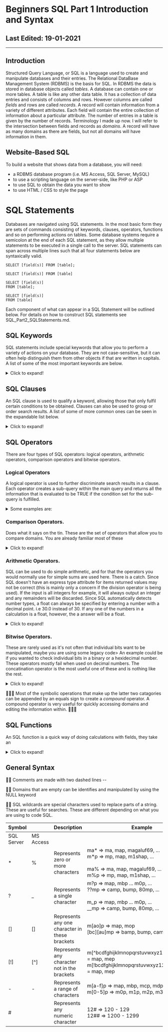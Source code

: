 # Beginners SQL Part 1 Introduction and Syntax #

## Last Edited: 19-01-2021
-------------------------------------------------------------------------------
## Introduction

Structured Query Language, or SQL is a language used to create and manipulate databases and their entries. The Relational DataBase Management System (RDBMS) is the basis for SQL. In RDBMS the data is stored in database objects called *tables*. A database can contain one or more tables. A table is like any other data table. It has a collection of data entries and consists of columns and rows. However columns are called *fields* and rows are called *records*. A record will contain information from a variety of different attributes. Each field will contain the entire collection of information about a particular attribute. The number of entries in a table is given by the number of records. Terminology I made up now. I will refer to the intersection between fields and records as *domains*. A record will have as many domains as there are fields, but not all domains will have information in them.

## Website-Based SQL
To build a website that shows data from a database, you will need:

- a RDBMS database program (i.e. MS Access, SQL Server, MySQL)
- to use a scripting language on the server-side, like PHP or ASP
- to use SQL to obtain the data you want to show
- to use HTML / CSS to style the page

# SQL Statements
Databases are navigated using SQL statements. In the most basic form they are sets of commands consisting of keywords, clauses, operators, functions and so on performing actions on tables. Some database systems require a semicolon at the end of each SQL statement, as they allow multiple statements to be executed in a single call to the server. SQL statements can span across multiple lines such that all four statements below are syntaxically valid. 

~~~
SELECT [field(s)] FROM [table]; 

SELECT [field(s)] FROM [table] 

SELECT [field(s)] 
FROM [table]; 

SELECT [field(s)] 
FROM [table]
~~~

Each component of what can appear in a SQL Statement will be outlined below. For details on how to construct SQL statements see SQL_Part2_SQLStatements.md. 

## SQL Keywords
SQL statements include special keywords that allow you to perform a variety of actions on your database. They are not case-sensitive, but it can often help distinguish them from other objects if that are written in capitals.  A list of some of the most important keywords are below. 
<details>
  <summary>Click to expand!</summary>
  
### SELECT
> extracts data from a database
### UPDATE 
> updates data in a database
### DELETE 
> deletes data from a database
### CREATE DATABASE 
> creates a new database
### ALTER DATABASE 
> modifies a database
### CREATE TABLE 
> creates a new table
### INSERT INTO
> inserts new records into a table 
### ALTER TABLE 
> modifies a table
### DROP TABLE 
> deletes a table
### CREATE INDEX 
> creates an index (search key)
### DROP INDEX 
> deletes an index

</details>

## SQL Clauses
An SQL clause is used to qualify a keyword, allowing those that only fulfil certain conditions to be obtained. Clauses can also be used to group or order search results. A list of some of more common ones can be seen in the expandable list below. 

<details>
  <summary>Click to expand!</summary>

### AS
> stores extracted or manipulated data from the database as something else.
### WHERE
> filters records such that only those that fulfill a specified condition are extracted
### HAVING
> filters aggregate records (groups) such that only those that fulfill a specified condition are extracted
### ORDER BY
> orders search results
### GROUP BY
> groups records that share the same values into summary rows
### TOP, LIMIT or ROWNUM
> specifies the number of records to return
### JOIN
> combines rows from two or more different tables, based on a related column between them
### ON 
> specifies the target of a join 

</details>

## SQL Operators
There are four types of SQL operators: logical operators, arithmetic operators, comparison operators and bitwise operators. 

### Logical Operators
A logical operator is used to further discriminate search results in a clause. Each operator creates a sub-query within the main query and returns all the information that is evaluated to be TRUE if the condition set for the sub-query is fulfilled.

<details>
  <summary>Some examples are:</summary>

### AND 
> a logical AND. Is TRUE if all conditions separated by AND are TRUE
### OR	
> a logical AND. Is TRUE if any of the conditions separated by OR is TRUE	
### NOT	
> Displays a record if the condition(s) is NOT TRUE	
### UNION
> combines the results from multiple SELECT statements

### ALL	 
> is followed by a set of conditions and returns the records (or part of them) that meet all of the conditions specified.	
### ANY 
> is followed by a set of conditions and returns the records (or part of them) that meet at least one of the conditions specified.
### SOME
>  functionally identical to ANY (from what I can gather)


### BETWEEN	
> evaluated to be TRUE if the information in the domain (also referred to an operand is operated on) is within the a specified range of comparisons	
### EXISTS
> evaluated to be TRUE if the subquery returns at least one record	
### IN
> evaluated to be TRUE if the information in a domain (operand) is equal to one of a list of expressions	
### LIKE
> evaluated to be TRUE if the operand matches a pattern	(useful for evaluating strings)

</details>

### Comparison Operators.
Does what it says on the tin. These are the set of operators that allow you to compare domains. You are already familiar most of these 
<details>
  <summary>Click to expand!</summary>

#### =	Equal to	
#### >	Greater than	
#### <	Less than	
#### >=	Greater than or equal to	
#### <=	Less than or equal to	
#### <>	Not equal to

</details>

### Arithmetic Operators.
SQL can be used to do simple arithmetic, and for that the operators you would normally use for simple sums are used here. There is a catch. Since SQL doesn't have an express type attribute for items returned values may not be correct (this is mainly only a concern if the division operator is being used). If the input is all integers for example, it will always output an integer and any remainders will be discarded. Since SQL automatically detects number types, a float can always be specified by entering a number with a decimal point. i.e 30.0 instead of 30. If any one of the numbers in a calculation is a float, however, the a answer will be a float.

<details>
  <summary>Click to expand!</summary>

### +	Add	
### -	Subtract	
### *	Multiply	
### /	Divide	
> Divides two numbers together but retains the variable type. 
### %	Modulo
> When A % B. The modulo operation prints the remainder when B divides into A. This is only reliable for integers. If floats are input, they are rounded down to the nearest integer before the calculation is done. 

</details>

### Bitwise Operators.
These are rarely used as it's not often that individual bits want to be manipulated, maybe you are using some legacy code> An example could be if you wanted to check individual bits in a binary or a hexidecimal number. These operators mostly fail when used on decimal numbers. The concatination operator is the most useful one of these and is nothing like the rest. 

<details>
  <summary>Click to expand!</summary>

### & - bitwise AND
> 
### | - bitwise OR
> 
### ^ or # - bitwise exculsive OR (XOR)
>
### ~ - bitwise NOT
>
### || - concatination 
> combines by appending multiple fields together. Usually to make a new field from multiple strings.  
~~~
SELECT [field1] || '[####]' || [field2] AS [newfield]
~~~
> The central part of this operation allows user inputs to the new text. Here you can add any string you want including just a space. The AS part allows this to be saved for further manipulation.

</details>

:gem::gem::gem: Most of the symbolic operations that make up the latter two catagories can be appended by an equals sign to create a *compound* operator. A compound operator is very useful for quickly accessing domains and editing the information within.  :gem::gem::gem:  

## SQL Functions
An SQL function is a quick way of doing calculations with fields, they take an    

<details>
  <summary>Click to expand!</summary>

### MIN(field)
> returns the minimum value in the selected field

### MAX(field)
> returns the maximum value in the selected field

### COUNT(field/criterion)
> return the number of records that filfil certain criteria, or the number of entries in a given field

### AVG(numeric_field)
> returns the mean value of a field consting of numbers 

### SUM(numeric_field)
> returns the sum of all of the values in a numeric field

</details>

## General Syntax
:gem::gem: Comments are made with two dashed lines -- 

:gem::gem: Domains that are empty can be identifies and manipulated by using the NULL keyword 

:gem::gem: SQL wildcards are special characters used to replace parts of a string. These are useful for searches. These are different depending on what you are using to code SQL. 

| Symbol     |           | Description                                    | Example                                                                                                                                |
|------------|-----------|------------------------------------------------|----------------------------------------------------------------------------------------------------------------------------------------|
| SQL Server | MS Access |                                                |                                                                                                                                        |
|      *     |     %     | Represents zero or more characters             | ma* => ma, map, magaluf69, ... <br>m*p => mp, map, m1shap, ...<br><br>ma% => ma, map, magaluf69, ... <br>m%p => mp, map, m1shap, ...   |
|      ?     |     _     | Represents a single character                  | m?p => map, mbp ... m0p, ...  <br>??mp => camp, bump, 80mp, ...<br><br>m_p => map, mbp ... m0p, ...  <br>__mp => camp, bump, 80mp, ... |
|     []     |     []    | Represents any one character in these brackets | m[ao]p => map, mop<br>[bc][au]mp => bamp, bump, camp, cump                                                                             |
|     [!]    |    [^]    | Represents any character not in the brackets   | m[^bcdfghijklmnopqrstuvwxyz1234567890]p = map, mep<br>m[!bcdfghijklmnopqrstuvwxyz1234567890]p = map, mep                               |
|      -     |     -     | Represents a range of characters               | m[a-f]p => map, mbp, mcp, mdp, mep, mfp <br>m[0-5]p => m0p, m1p, m2p, m3p, m4p, m5p                                                    |
|      #     |           | Represents any numeric character               | 12# => 120 - 129 <br>12## => 1200 - 1299                                                                                               |                                                                   |

